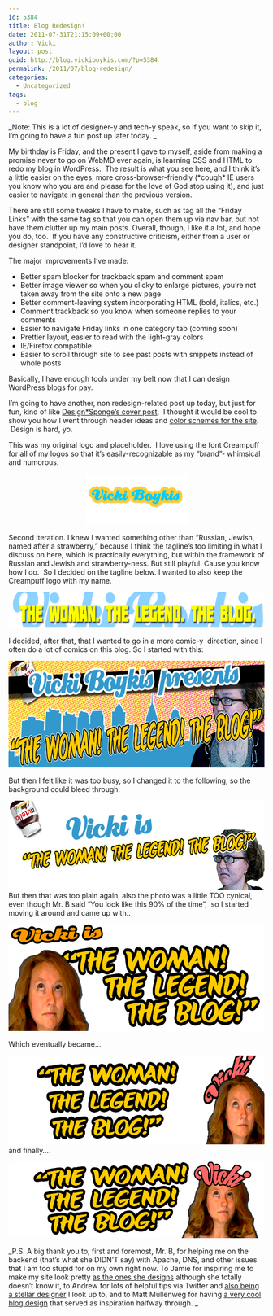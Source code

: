 ```yaml
---
id: 5384
title: Blog Redesign!
date: 2011-07-31T21:15:09+00:00
author: Vicki
layout: post
guid: http://blog.vickiboykis.com/?p=5384
permalink: /2011/07/blog-redesign/
categories:
  - Uncategorized
tags:
  - blog
---
```

_Note: This is a lot of designer-y and tech-y speak, so if you want to skip it, I&#8217;m going to have a fun post up later today. _

My birthday is Friday, and the present I gave to myself, aside from making a promise never to go on WebMD ever again, is learning CSS and HTML to redo my blog in WordPress.  The result is what you see here, and I think it&#8217;s a little easier on the eyes, more cross-browser-friendly (\*cough\* IE users you know who you are and please for the love of God stop using it), and just easier to navigate in general than the previous version.

There are still some tweaks I have to make, such as tag all the &#8220;Friday Links&#8221; with the same tag so that you can open them up via nav bar, but not have them clutter up my main posts. Overall, though, I like it a lot, and hope you do, too.  If you have any constructive criticism, either from a user or designer standpoint, I&#8217;d love to hear it.

The major improvements I&#8217;ve made:

  * Better spam blocker for trackback spam and comment spam
  * Better image viewer so when you clicky to enlarge pictures, you&#8217;re not taken away from the site onto a new page
  * Better comment-leaving system incorporating HTML (bold, italics, etc.)
  * Comment trackback so you know when someone replies to your comments
  * Easier to navigate Friday links in one category tab (coming soon)
  * Prettier layout, easier to read with the light-gray colors
  * IE/Firefox compatible
  * Easier to scroll through site to see past posts with snippets instead of whole posts

Basically, I have enough tools under my belt now that I can design WordPress blogs for pay.

I&#8217;m going to have another, non redesign-related post up today, but just for fun, kind of like <a href="http://www.designsponge.com/2011/07/designsponge-at-home-the-evolution-of-a-book-cover.html" target="_blank">Design*Sponge&#8217;s cover post</a>,  I thought it would be cool to show you how I went through header ideas and <a href="http://www.colourlovers.com/palette/101583/e_x_p_l_i_c_i_t" target="_blank">color schemes for the site</a>.  Design is hard, yo.

This was my original logo and placeholder.  I love using the font Creampuff for all of my logos so that it&#8217;s easily-recognizable as my &#8220;brand&#8221;- whimsical and humorous.

<p style="text-align: center;">
  <a href="https://raw.githubusercontent.com/veekaybee/wlb/gh-pages/assets/images/2011/07/Logo1.jpg"><img class="aligncenter size-full wp-image-5385" title="Logo1" src="https://raw.githubusercontent.com/veekaybee/wlb/gh-pages/assets/images/2011/07/Logo1.jpg" alt="" width="200" height="100" /></a>
</p>

Second iteration. I knew I wanted something other than &#8220;Russian, Jewish, named after a strawberry,&#8221; because I think the tagline&#8217;s too limiting in what I discuss on here, which is practically everything, but within the framework of Russian and Jewish and strawberry-ness. But still playful. Cause you know how I do.  So I decided on the tagline below. I wanted to also keep the Creampuff logo with my name.
  
[<img class="aligncenter size-full wp-image-5386" title="LogoNew" src="https://raw.githubusercontent.com/veekaybee/wlb/gh-pages/assets/images/2011/07/LogoNew.png" alt="" width="665" height="70" />](https://raw.githubusercontent.com/veekaybee/wlb/gh-pages/assets/images/2011/07/LogoNew.png)

I decided, after that, that I wanted to go in a more comic-y  direction, since I often do a lot of comics on this blog. So I started with this:

<p style="text-align: center;">
  <a href="https://raw.githubusercontent.com/veekaybee/wlb/gh-pages/assets/images/2011/07/LOGOCOMIC.jpg"><img class="aligncenter size-full wp-image-5389" title="LOGOCOMIC" src="https://raw.githubusercontent.com/veekaybee/wlb/gh-pages/assets/images/2011/07/LOGOCOMIC.jpg" alt="" width="669" height="210" /></a>
</p>

But then I felt like it was too busy, so I changed it to the following, so the background could bleed through:

<p style="text-align: left;">
  <a href="https://raw.githubusercontent.com/veekaybee/wlb/gh-pages/assets/images/2011/07/LOGOCOMIC4.png"><img class="aligncenter size-full wp-image-5390" title="LOGOCOMIC4" src="https://raw.githubusercontent.com/veekaybee/wlb/gh-pages/assets/images/2011/07/LOGOCOMIC4.png" alt="" width="669" height="175" /></a>But then that was too plain again, also the photo was a little TOO cynical, even though Mr. B said &#8220;You look like this 90% of the time&#8221;,  so I started moving it around and came up with..
</p>

<p style="text-align: center;">
  <a href="https://raw.githubusercontent.com/veekaybee/wlb/gh-pages/assets/images/2011/07/LOGOCOMIC9.png"><img class="aligncenter size-full wp-image-5391" title="LOGOCOMIC9" src="https://raw.githubusercontent.com/veekaybee/wlb/gh-pages/assets/images/2011/07/LOGOCOMIC9.png" alt="" width="669" height="210" /></a>
</p>

Which eventually became&#8230;

<p style="text-align: left;">
  <a href="https://raw.githubusercontent.com/veekaybee/wlb/gh-pages/assets/images/2011/07/LOGOCOMIC1141.png"><img class="aligncenter size-full wp-image-5392" title="LOGOCOMIC114" src="https://raw.githubusercontent.com/veekaybee/wlb/gh-pages/assets/images/2011/07/LOGOCOMIC1141.png" alt="" width="669" height="175" /></a>and finally&#8230;.
</p>

<p style="text-align: center;">
  <a href="https://raw.githubusercontent.com/veekaybee/wlb/gh-pages/assets/images/2011/07/LOGOCOMIC1181.png"><img class="aligncenter size-full wp-image-5393" title="LOGOCOMIC118" src="https://raw.githubusercontent.com/veekaybee/wlb/gh-pages/assets/images/2011/07/LOGOCOMIC1181.png" alt="" width="574" height="150" /></a>
</p>

_P.S. A big thank you to, first and foremost, Mr. B, for helping me on the backend (that&#8217;s what she DIDN&#8217;T say) with Apache, DNS, and other issues that I am too stupid for on my own right now. To Jamie for inspiring me to make my site look pretty <a href="http://www.shatterboxx.com/" target="_blank">as the ones she designs</a> although she totally doesn&#8217;t know it, to Andrew for lots of helpful tips via Twitter and <a href="http://andrewnorcross.com/" target="_blank">also being a stellar designer</a> I look up to, and to Matt Mullenweg for having <a href="http://ma.tt/" target="_blank">a very cool blog design</a> that served as inspiration halfway through. _

&nbsp;